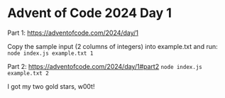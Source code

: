 # Advent of Code 2024 Day 1

Part 1:
https://adventofcode.com/2024/day/1

Copy the sample input (2 columns of integers) into example.txt and run:
`node index.js example.txt 1`

Part 2:
https://adventofcode.com/2024/day/1#part2
`node index.js example.txt 2`

I got my two gold stars, w00t!